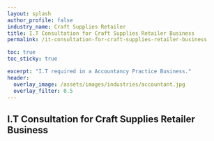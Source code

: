 ```yaml
---
layout: splash 
author_profile: false 
industry_name: Craft Supplies Retailer
title: I.T Consultation for Craft Supplies Retailer Business
permalink: /it-consultation-for-craft-supplies-retailer-business

toc: true
toc_sticky: true

excerpt: "I.T required in a Accountancy Practice Business."
header:
  overlay_image: /assets/images/industries/accountant.jpg
  overlay_filter: 0.5 
---
```


## I.T Consultation for Craft Supplies Retailer Business